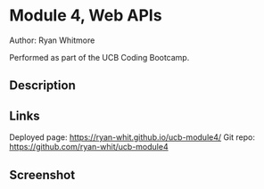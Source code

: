 # Module 4, Web APIs

Author: Ryan Whitmore

Performed as part of the UCB Coding Bootcamp.

## Description


## Links

Deployed page: https://ryan-whit.github.io/ucb-module4/
Git repo: https://github.com/ryan-whit/ucb-module4


## Screenshot

